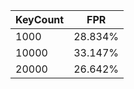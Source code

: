 | KeyCount |   FPR   |
|----------|---------|
|     1000 | 28.834% |
|    10000 | 33.147% |
|    20000 | 26.642% |
